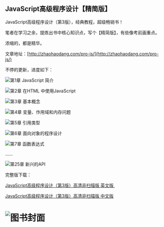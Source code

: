 ## JavaScript高级程序设计【精简版】

JavaScript高级程序设计（第3版），经典教程，超级畅销书！

笔者在学习之余，提炼出书中核心知识点，写个【精简版】，有些像考前画重点。

浓缩的，都是精华。

文章地址：[http://zhaohaodang.com/pro-js/](http://zhaohaodang.com/pro-js/)


不停的更新，进度如下：

 ![](http://progressed.io/bar/100?title=completed)第1章 JavaScript 简介

 ![](http://progressed.io/bar/100?title=completed)第2章 在HTML 中使用JavaScript

 ![](http://progressed.io/bar/100?title=completed)第3章 基本概念

 ![](http://progressed.io/bar/100?title=completed)第4章 变量、作用域和内存问题

 ![](http://progressed.io/bar/100?title=completed)第5章 引用类型

 ![](http://progressed.io/bar/40?title=completed)第6章 面向对象的程序设计

 ![](http://progressed.io/bar/0?title=completed)第7章 函数表达式

  ......

 ![](http://progressed.io/bar/0?title=completed)第25章 新兴的API

完整版下载：

[JavaScript高级程序设计（第3版）高清非扫描版 英文版 ](http://download.csdn.net/download/cocoos/9749983)

[JavaScript高级程序设计（第3版）高清非扫描版 中文版](http://download.csdn.net/download/cocoos/9749980)


![图书封面](https://sinacloud.net/pro-js/cover.jpg)
=======
